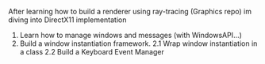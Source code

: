 After learning how to build a renderer using ray-tracing (Graphics repo) im diving into DirectX11 implementation

1. Learn how to manage windows and messages (with WindowsAPI...)
2. Build a window instantiation framework.
  2.1 Wrap window instantiation in a class
  2.2 Build a Keyboard Event Manager
